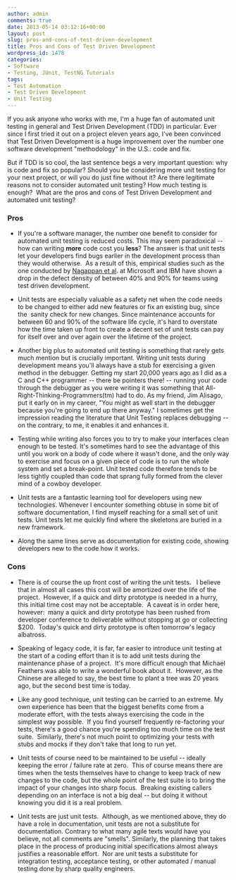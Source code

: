 ```yaml
---
author: admin
comments: true
date: 2013-05-14 03:12:16+00:00
layout: post
slug: pros-and-cons-of-test-driven-development
title: Pros and Cons of Test Driven Development
wordpress_id: 1478
categories:
- Software
- Testing, JUnit, TestNG Tutorials
tags:
- Test Automation
- Test Driven Development
- Unit Testing
---
```


If you ask anyone who works with me, I'm a huge fan of automated unit testing in general and Test Driven Development (TDD) in particular. Ever since I first tried it out on a project eleven years ago, I've been convinced that Test Driven Development is a huge improvement over the number one software development "methodology" in the U.S.: code and fix.

But if TDD is so cool, the last sentence begs a very important question: why is code and fix so popular? Should you be considering more unit testing for your next project, or will you do just fine without it? Are there legitimate reasons not to consider automated unit testing? How much testing is enough?  What are the pros and cons of Test Driven Development and automated unit testing?


### Pros





	
  * If you're a software manager, the number one benefit to consider for automated unit testing is reduced costs. This may seem paradoxical -- how can writing **more** code cost you **less**? The answer is that unit tests let your developers find bugs earlier in the development process than they would otherwise.  As a result of this, empirical studies such as the one conducted by [Nagappan et al](http://research.microsoft.com/en-us/groups/ese/nagappan_tdd.pdf). at Microsoft and IBM have shown a drop in the defect density of between 40% and 90% for teams using test driven development.

	
  * Unit tests are especially valuable as a safety net when the code needs to be changed to either add new features or fix an existing bug, since the  sanity check for new changes. Since maintenance accounts for between 60 and 90% of the software life cycle, it's hard to overstate how the time taken up front to create a decent set of unit tests can pay for itself over and over again over the lifetime of the project.

	
  * Another big plus to automated unit testing is something that rarely gets much mention but is crucially important. Writing unit tests during development means you'll always have a stub for exercising a given method in the debugger. Getting my start 20,000 years ago as I did as a C and C++ programmer -- there be pointers there! -- running your code through the debugger as you were writing it was something that All-Right-Thinking-Programmers(tm) had to do. As my friend, Jim Alisago, put it early on in my career, "You might as well start in the debugger because you're going to end up there anyway." I sometimes get the impression reading the literature that Unit Testing replaces debugging -- on the contrary, to me, it enables it and enhances it.

	
  * Testing while writing also forces you to try to make your interfaces clean enough to be tested. It's sometimes hard to see the advantage of this until you work on a body of code where it wasn't done, and the only way to exercise and focus on a given piece of code is to run the whole system and set a break-point. Unit tested code therefore tends to be less tightly coupled than code that sprang fully formed from the clever mind of a cowboy developer.

	
  * Unit tests are a fantastic learning tool for developers using new technologies. Whenever I encounter something obtuse in some bit of software documentation, I find myself reaching for a small set of unit tests. Unit tests let me quickly find where the skeletons are buried in a new framework.

	
  * Along the same lines serve as documentation for existing code, showing developers new to the code how it works.




### Cons





	
  * There is of course the up front cost of writing the unit tests.   I believe that in almost all cases this cost will be amortized over the life of the project.  However, if a quick and dirty prototype is needed in a hurry, this initial time cost may not be acceptable.  A caveat is in order here, however:  many a quick and dirty prototype has been rushed from developer conference to deliverable without stopping at go or collecting $200.  Today's quick and dirty prototype is often tomorrow's legacy albatross.

	
  * Speaking of legacy code, it is far, far easier to introduce unit testing at the start of a coding effort than it is to add unit tests during the maintenance phase of a project.  It's more difficult enough that Michael Feathers was able to write a wonderful book about it.  However, as the Chinese are alleged to say, the best time to plant a tree was 20 years ago, but the second best time is today.

	
  * Like any good technique, unit testing can be carried to an extreme. My own experience has been that the biggest benefits come from a moderate effort, with the tests always exercising the code in the simplest way possible.  If you find yourself frequently re-factoring your tests, there's a good chance you're spending too much time on the test suite.  Similarly, there's not much point to optimizing your tests with stubs and mocks if they don't take that long to run yet.

	
  * Unit tests of course need to be maintained to be useful -- ideally keeping the error / failure rate at zero.  This of course means there are times when the tests themselves have to change to keep track of new changes to the code, but the whole point of the test suite is to bring the impact of your changes into sharp focus.  Breaking existing callers depending on an interface is not a big deal -- but doing it without knowing you did it is a real problem.

	
  * Unit tests are just unit tests.  Although, as we mentioned above, they do have a role in documentation, unit tests are not a substitute for documentation. Contrary to what many agile texts would have you believe, not all comments are "smells".  Similarly, the planning that takes place in the process of producing initial specifications almost always justifies a reasonable effort.  Nor are unit tests a substitute for integration testing, acceptance testing, or other automated / manual testing done by sharp quality engineers.


